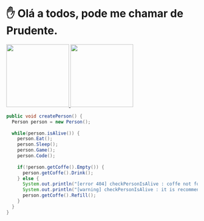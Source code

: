 <h1> ✋ Olá a todos, pode me chamar de Prudente.</h1>

<div>
  <a href="https://github.com/MatheusPrudente">
  <img height="165em"  src="https://github-readme-stats.vercel.app/api?username=MatheusPrudente&show_icons=true&include_all_commits=true&count_private=true"style="max width: 100%;">
  <img height="165em" src="https://github-readme-stats.vercel.app/api/top-langs/?username=MatheusPrudente&langs_count=6&layout=compact" style="max-width: 100%;">
</div>


```Java
public void createPerson() {
  Person person = new Person();
  
  while(person.isAlive()) {
    person.Eat();
    person.Sleep();
    person.Game();
    person.Code();
    
    if(!person.getCoffe().Empty()) {
      person.getCoffe().Drink();
    } else {
      System.out.println("[error 404] checkPersonIsAlive : coffe not found");
      System.out.println("[warning] checkPersonIsAlive : it is recommended to fill your coffee");
      person.getCoffe().Refill();
    }
  }
}
```
